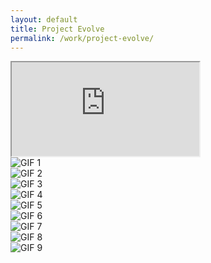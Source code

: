 ```yaml
---
layout: default
title: Project Evolve
permalink: /work/project-evolve/
---
```


<div class="container mt-5 pt-5">
<div class="ratio ratio-16x9 mb-5">
  <iframe src="https://www.youtube.com/embed/aphRNaHC9Zg?controls=0&modestbranding=1&rel=0&iv_load_policy=3&fs=0&disablekb=1" title="Project Evolve" allowfullscreen></iframe>
</div>

<div class="row g-4">
  <div class="col-md-4"><img src="https://media.giphy.com/media/xUPGcguWZHRC2HyBRS/giphy.gif" class="grid-image" alt="GIF 1"></div>
</div>
  <div class="col-md-4"><img src="https://media.giphy.com/media/f9k1tV7HyORcngKF8v/giphy.gif" class="grid-image" alt="GIF 2"></div>
  <div class="col-md-4"><img src="https://media.giphy.com/media/3oKIPf3C7HqqYBVcCk/giphy.gif" class="grid-image" alt="GIF 3"></div>
  <div class="col-md-4"><img src="https://media.giphy.com/media/l0MYt5jPR6QX5pnqM/giphy.gif" class="grid-image" alt="GIF 4"></div>
  <div class="col-md-4"><img src="https://media.giphy.com/media/1d5z6P9gECV1e/giphy.gif" class="grid-image" alt="GIF 5"></div>
  <div class="col-md-4"><img src="https://media.giphy.com/media/xT5LMHxhOfscxPfIfm/giphy.gif" class="grid-image" alt="GIF 6"></div>
  <div class="col-md-4"><img src="https://media.giphy.com/media/26n6WywJyh39n1pBu/giphy.gif" class="grid-image" alt="GIF 7"></div>
  <div class="col-md-4"><img src="https://media.giphy.com/media/xT8qBepJQzUjz1bOso/giphy.gif" class="grid-image" alt="GIF 8"></div>
  <div class="col-md-4"><img src="https://media.giphy.com/media/3orieV5aXgzR9LWxSo/giphy.gif" class="grid-image" alt="GIF 9"></div>
</div>
